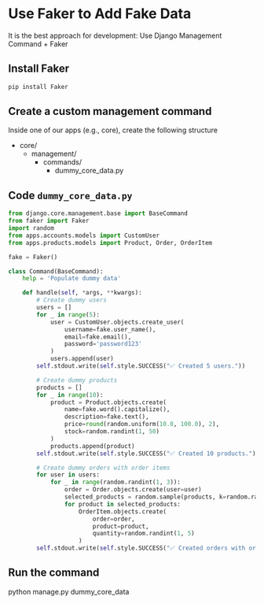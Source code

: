 # Use Faker to Add Fake Data
It is the best approach for development: Use Django Management Command + Faker

## Install Faker
```bash
pip install Faker
```

## Create a custom management command
Inside one of our apps (e.g., core), create the following structure
- core/
  - management/
    - commands/
      - dummy_core_data.py

## Code `dummy_core_data.py`
```py
from django.core.management.base import BaseCommand
from faker import Faker
import random
from apps.accounts.models import CustomUser
from apps.products.models import Product, Order, OrderItem

fake = Faker()

class Command(BaseCommand):
    help = 'Populate dummy data'

    def handle(self, *args, **kwargs):
        # Create dummy users
        users = []
        for _ in range(5):
            user = CustomUser.objects.create_user(
                username=fake.user_name(),
                email=fake.email(),
                password='password123'
            )
            users.append(user)
        self.stdout.write(self.style.SUCCESS("✅ Created 5 users."))

        # Create dummy products
        products = []
        for _ in range(10):
            product = Product.objects.create(
                name=fake.word().capitalize(),
                description=fake.text(),
                price=round(random.uniform(10.0, 100.0), 2),
                stock=random.randint(1, 50)
            )
            products.append(product)
        self.stdout.write(self.style.SUCCESS("✅ Created 10 products."))

        # Create dummy orders with order items
        for user in users:
            for _ in range(random.randint(1, 3)):
                order = Order.objects.create(user=user)
                selected_products = random.sample(products, k=random.randint(1, 4))
                for product in selected_products:
                    OrderItem.objects.create(
                        order=order,
                        product=product,
                        quantity=random.randint(1, 5)
                    )
        self.stdout.write(self.style.SUCCESS("✅ Created orders with order items."))
```

## Run the command
python manage.py dummy_core_data
